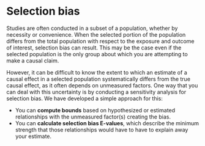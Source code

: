 # Selection bias

Studies are often conducted in a subset of a population, whether by necessity or convenience. When the selected portion of the population differs from the total population with respect to the exposure and outcome of interest, selection bias can result. This may be the case even if the selected population is the only group about which you are attempting to make a causal claim.

However, it can be difficult to know the extent to which an estimate of a causal effect in a selected population systematically differs from the true causal effect, as it often depends on unmeasured factors. One way that you can deal with this uncertainty is by conducting a sensitivity analysis for selection bias. We have developed a simple approach for this:

- You can **compute bounds** based on hypothesized or estimated relationships with the unmeasured factor(s) creating the bias.
- You can **calculate selection bias E-values**, which describe the minimum strength that those relationships would have to have to explain away your estimate.
